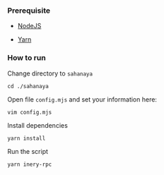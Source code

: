 ### Prerequisite

- [NodeJS](https://nodejs.org/en/)

- [Yarn](https://yarnpkg.com/)

### How to run

Change directory to ```sahanaya```

```shell
cd ./sahanaya
```

Open file `config.mjs` and set your information here:

```shell
vim config.mjs
```

Install dependencies

```shell
yarn install
```

Run the script

```
yarn inery-rpc
```